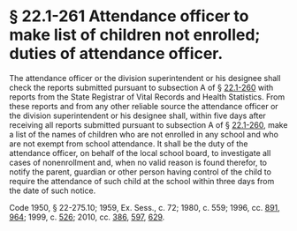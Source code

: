 # § 22.1-261 Attendance officer to make list of children not enrolled; duties of attendance officer.

<p>The attendance officer or the division superintendent or his designee shall check the reports submitted pursuant to subsection A of § <a href='http://law.lis.virginia.gov/vacode/22.1-260/'>22.1-260</a> with reports from the State Registrar of Vital Records and Health Statistics. From these reports and from any other reliable source the attendance officer or the division superintendent or his designee shall, within five days after receiving all reports submitted pursuant to subsection A of § <a href='http://law.lis.virginia.gov/vacode/22.1-260/'>22.1-260</a>, make a list of the names of children who are not enrolled in any school and who are not exempt from school attendance. It shall be the duty of the attendance officer, on behalf of the local school board, to investigate all cases of nonenrollment and, when no valid reason is found therefor, to notify the parent, guardian or other person having control of the child to require the attendance of such child at the school within three days from the date of such notice.</p><p>Code 1950, § 22-275.10; 1959, Ex. Sess., c. 72; 1980, c. 559; 1996, cc. <a href='http://lis.virginia.gov/cgi-bin/legp604.exe?961+ful+CHAP0891'>891</a>, <a href='http://lis.virginia.gov/cgi-bin/legp604.exe?961+ful+CHAP0964'>964</a>; 1999, c. <a href='http://lis.virginia.gov/cgi-bin/legp604.exe?991+ful+CHAP0526'>526</a>; 2010, cc. <a href='http://lis.virginia.gov/cgi-bin/legp604.exe?101+ful+CHAP0386'>386</a>, <a href='http://lis.virginia.gov/cgi-bin/legp604.exe?101+ful+CHAP0597'>597</a>, <a href='http://lis.virginia.gov/cgi-bin/legp604.exe?101+ful+CHAP0629'>629</a>.</p>